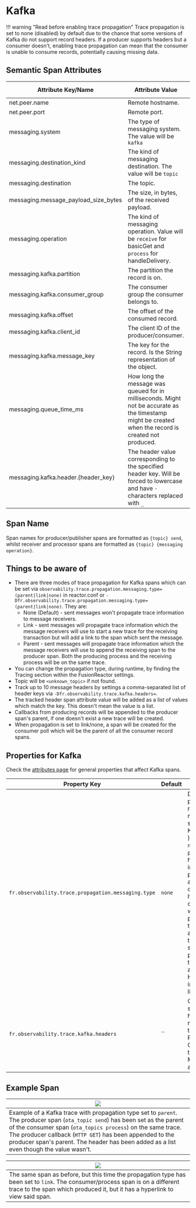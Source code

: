 # Kafka

!!! warning "Read before enabling trace propagation"
    Trace propagation is set to none (disabled) by default due to the chance that some versions of Kafka do not support record headers.
    If a producer supports headers but a consumer doesn't, enabling trace propagation can mean that the consumer is unable to consume records, potentially causing missing data.

## Semantic Span Attributes
| Attribute Key/Name | Attribute Value | Obfuscated/Unset when `-Dfr.observability.trace.attributes.semantics.obfuscation.enabled=true` |
| -- | -------- | -- |
| net.peer.name | Remote hostname. | True |
| net.peer.port | Remote port. | True |
| messaging.system | The type of messaging system. The value will be `kafka` | False |
| messaging.destination_kind | The kind of messaging destination. The value will be `topic` | False |
| messaging.destination | The topic. | False |
| messaging.message_payload_size_bytes | The size, in bytes, of the received payload. | False |
| messaging.operation | The kind of messaging operation. Value will be `receive` for basicGet and `process` for handleDelivery. | False |
| messaging.kafka.partition | The partition the record is on. | False |
| messaging.kafka.consumer_group | The consumer group the consumer belongs to. | False |
| messaging.kafka.offset | The offset of the consumed record. | False |
| messaging.kafka.client_id | The client ID of the producer/consumer. | False |
| messaging.kafka.message_key | The key for the record. Is the String representation of the object. | False |
| messaging.queue_time_ms | How long the message was queued for in milliseconds. Might not be accurate as the timestamp might be created when the record is created not produced. | False |
| messaging.kafka.header.{header_key} | The header value corresponding to the specified header key. Will be forced to lowercase and have `-` characters replaced with `_`  | False |

## Span Name
Span names for producer/publisher spans are formatted as `{topic} send`, whilst receiver and processor spans are formatted as `{topic} {messaging operation}`.


## Things to be aware of

- There are three modes of trace propagation for Kafka spans which can be set via `observability.trace.propagation.messaging.type=(parent|link|none)` in reactor.conf or `-Dfr.observability.trace.propagation.messaging.type=(parent|link|none)`. They are:
    - None (Default) - sent messages won't propagate trace information to message receivers.
    - Link - sent messages will propagate trace information which the message receivers will use to start a new trace for the receiving transaction but will add a link to the span which sent the message.
    - Parent - sent messages will propagate trace information which the message receivers will use to append the receiving span to the producer span. Both the producing process and the receiving process will be on the same trace.
- You can change the propagation type, during runtime, by finding the Tracing section within the FusionReactor settings.
- Topic will be `<unknown_topic>` if not found.
- Track up to 10 message headers by settings a comma-separated list of header keys via `-Dfr.observability.trace.kafka.headers=`.
- The tracked header span attribute value will be added as a list of values which match the key. This doesn't mean the value is a list.
- Callbacks from producing records will be appended to the producer span's parent, if one doesn't exist a new trace will be created.
- When propagation is set to link/none, a span will be created for the consumer poll which will be the parent of all the consumer record spans.


## Properties for Kafka
Check the [attributes page](../attributes.md#properties-used-for-attributes) for general properties that affect Kafka spans.

| Property Key | Default | Description |
| -- | -- | -------- |
| `fr.observability.trace.propagation.messaging.type` | `none` | Determines the propagation relationship for messaging spans ( Kafka/RabbitMQ ). Options are `none`, `link` and `parent`. If `none`, headers aren't injected when producing and aren't extracted on consuming. If `link`, the consumer span will set the propagated trace context as a link. If `parent`, the consumer span will set the propagated trace context as a parent. Headers are injected for both link and parent. |
| `fr.observability.trace.kafka.headers`           | ``     | Comma-separated list of header names/keys to track for Kafka Producer and Consumer transactions. Maximum of 10 allowed.                                                                                                                                                                                                                                                                                           |


## Example Span
| <a href="/images/Tracing/kafkaexample.png" target="_blank">![](/images/Tracing/kafkaexample.png)</a> |
| -- |
| Example of a Kafka trace with propagation type set to `parent`. The producer span (`ota_topic send`) has been set as the parent of the consumer span (`ota_topics process`) on the same trace. The producer callback (`HTTP GET`) has been appended to the producer span's parent. The header has been added as a list even though the value wasn't. |

| <a href="/images/Tracing/kafkalinkexample.png" target="_blank">![](/images/Tracing/kafkalinkexample.png)</a> |
| -- |
| The same span as before, but this time the propagation type has been set to `link`. The consumer/process span is on a different trace to the span which produced it, but it has a hyperlink to view said span. |
